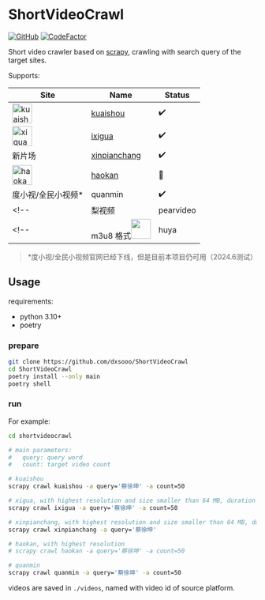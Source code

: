 # ShortVideoCrawl

[![GitHub](https://img.shields.io/github/license/dxsooo/ShortVideoCrawl)](./LICENSE)
[![CodeFactor](https://www.codefactor.io/repository/github/dxsooo/shortvideocrawl/badge)](https://www.codefactor.io/repository/github/dxsooo/shortvideocrawl)

Short video crawler based on [scrapy](https://github.com/scrapy/scrapy), crawling with search query of the target sites.

Supports:

|Site|Name|Status|
|-|-|-|
|<img alt='kuaishou' src="https://static.yximgs.com/udata/pkg/frontend-explore/material-lib-www/word-logo-1-min.png" height=40 />| [kuaishou](https://www.kuaishou.com/)| :heavy_check_mark: |
|<img alt='xigua' src="https://lf3-cdn-tos.bdxiguastatic.com/obj/ixigua-static/xigua_fe/xigua_video_web_pc/static/media/logo.6aae7c46.svg" height=40 />| [ixigua](https://www.ixigua.com/)| :heavy_check_mark: |
|新片场|[xinpianchang](https://www.xinpianchang.com/)| :heavy_check_mark: |
|<img alt='haokan' src="https://pic.rmb.bdstatic.com/baidu-rmb-video-cover-1/2022-2/1645100826352/418a3aceca30.png" height=40 />|[haokan](https://haokan.baidu.com/)| :construction: |
|度小视/全民小视频*|quanmin| :heavy_check_mark: |
<!-- |梨视频|pearvideo| :clipboard: | -->
<!-- | m3u8 格式<img src="https://a.msstatic.com/huya/main3/static/img/logo.png" height=40 />|huya| :clipboard: | -->

> \*度小视/全民小视频官网已经下线，但是目前本项目仍可用（2024.6测试）

## Usage

requirements:

- python 3.10+
- poetry

### prepare

```bash
git clone https://github.com/dxsooo/ShortVideoCrawl
cd ShortVideoCrawl
poetry install --only main
poetry shell
```

### run

For example:

```bash
cd shortvideocrawl

# main parameters:
#   query: query word
#   count: target video count

# kuaishou
scrapy crawl kuaishou -a query='蔡徐坤' -a count=50

# xigua, with highest resolution and size smaller than 64 MB, duration smaller than 5 min
scrapy crawl ixigua -a query='蔡徐坤' -a count=50

# xinpianchang, with highest resolution and size smaller than 64 MB, duration smaller than 5 min, but can only get a fixed number of video
scrapy crawl xinpianchang -a query='蔡徐坤'

# haokan, with highest resolution
# scrapy crawl haokan -a query='蔡徐坤' -a count=50

# quanmin
scrapy crawl quanmin -a query='蔡徐坤' -a count=50
```

videos are saved in `./videos`, named with video id of source platform.
